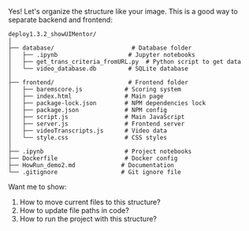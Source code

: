Yes! Let's organize the structure like your image. This is a good way to separate backend and frontend:

```plaintext
deploy1.3.2_showUIMentor/
│
├── database/                      # Database folder
│   ├── .ipynb                    # Jupyter notebooks
│   ├── get_trans_criteria_fromURL.py  # Python script to get data
│   └── video_database.db         # SQLite database
│
├── frontend/                     # Frontend folder
│   ├── baremscore.js            # Scoring system
│   ├── index.html               # Main page
│   ├── package-lock.json        # NPM dependencies lock
│   ├── package.json             # NPM config
│   ├── script.js                # Main JavaScript
│   ├── server.js                # Frontend server
│   ├── videoTranscripts.js      # Video data
│   └── style.css                # CSS styles
│
├── .ipynb                       # Project notebooks
├── Dockerfile                   # Docker config
├── HowRun_demo2.md             # Documentation
└── .gitignore                  # Git ignore file
```

Want me to show:
1. How to move current files to this structure?
2. How to update file paths in code?
3. How to run the project with this structure?